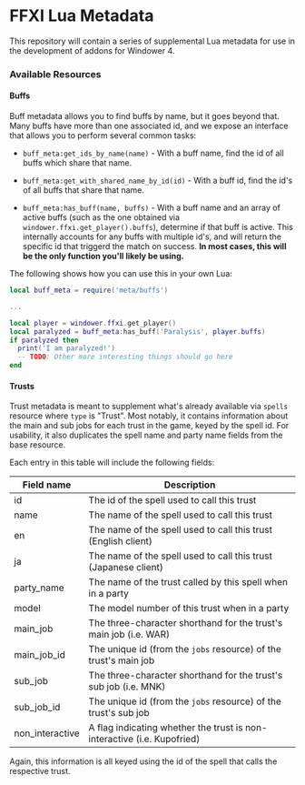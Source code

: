 # FFXI Lua Metadata

This repository will contain a series of supplemental Lua metadata for use in the development of addons for Windower 4.

### Available Resources

#### Buffs

Buff metadata allows you to find buffs by name, but it goes beyond that. Many buffs have more than one associated id, and we expose an interface that allows you to perform several common tasks:



- `buff_meta:get_ids_by_name(name)` - With a buff name, find the id of all buffs which share that name.

- `buff_meta:get_with_shared_name_by_id(id)` - With a buff id, find the id's of all buffs that share that name.

- `buff_meta:has_buff(name, buffs)` - With a buff name and an array of active buffs (such as the one obtained via `windower.ffxi.get_player().buffs`), determine if that buff is active. This internally accounts for any buffs with multiple id's, and will return the specific id that triggerd the match on success. **In most cases, this will be the only function you'll likely be using.**



The following shows how you can use this in your own Lua:

```lua
local buff_meta = require('meta/buffs')

...

local player = windower.ffxi.get_player()
local paralyzed = buff_meta:has_buff('Paralysis', player.buffs)
if paralyzed then
  print('I am paralyzed!')
  -- TODO: Other more interesting things should go here
end
```



#### Trusts

Trust metadata is meant to supplement what's already available via `spells` resource where `type` is "Trust". Most notably, it contains information about the main and sub jobs for each trust in the game, keyed by the spell id. For usability, it also duplicates the spell name and party name fields from the base resource.

Each entry in this table will include the following fields:

| Field name      | Description                                                             |
| --------------- | ----------------------------------------------------------------------- |
| id              | The id of the spell used to call this trust                             |
| name            | The name of the spell used to call this trust                           |
| en              | The name of the spell used to call this trust (English client)          |
| ja              | The name of the spell used to call this trust (Japanese client)         |
| party_name      | The name of the trust called by this spell when in a party              |
| model           | The model number of this trust when in a party                          |
| main_job        | The three-character shorthand for the trust's main job (i.e. WAR)       |
| main_job_id     | The unique id (from the `jobs` resource) of the trust's main job        |
| sub_job         | The three-character shorthand for the trust's sub job (i.e. MNK)        |
| sub_job_id      | The unique id (from the `jobs` resource) of the trust's sub job         |
| non_interactive | A flag indicating whether the trust is non-interactive (i.e. Kupofried) |

Again, this information is all keyed using the id of the spell that calls the respective trust.
